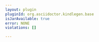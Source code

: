```yaml
---
layout: plugin
pluginId: org.asciidoctor.kindlegen.base
isJarAvailable: true
error: NONE
violations: []

---
```

